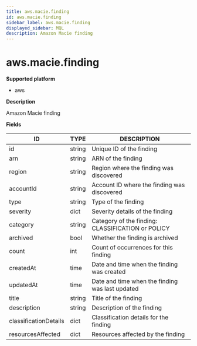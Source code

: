 ```yaml
---
title: aws.macie.finding
id: aws.macie.finding
sidebar_label: aws.macie.finding
displayed_sidebar: MQL
description: Amazon Macie finding
---
```


# aws.macie.finding

**Supported platform**

- aws

**Description**

Amazon Macie finding

**Fields**

| ID                    | TYPE   | DESCRIPTION                                       |
| --------------------- | ------ | ------------------------------------------------- |
| id                    | string | Unique ID of the finding                          |
| arn                   | string | ARN of the finding                                |
| region                | string | Region where the finding was discovered           |
| accountId             | string | Account ID where the finding was discovered       |
| type                  | string | Type of the finding                               |
| severity              | dict   | Severity details of the finding                   |
| category              | string | Category of the finding: CLASSIFICATION or POLICY |
| archived              | bool   | Whether the finding is archived                   |
| count                 | int    | Count of occurrences for this finding             |
| createdAt             | time   | Date and time when the finding was created        |
| updatedAt             | time   | Date and time when the finding was last updated   |
| title                 | string | Title of the finding                              |
| description           | string | Description of the finding                        |
| classificationDetails | dict   | Classification details for the finding            |
| resourcesAffected     | dict   | Resources affected by the finding                 |
